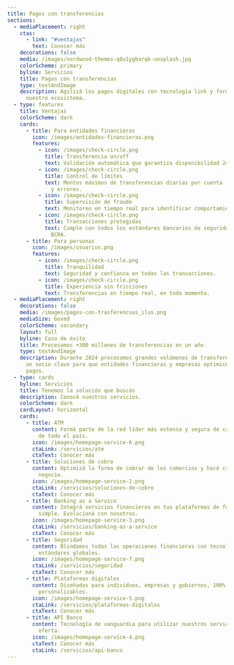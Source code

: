 ```yaml
---
title: Pagos con transferencias
sections:
  - mediaPlacement: right
    ctas:
      - link: "#ventajas"
        text: Conocer más
    decorations: false
    media: /images/nordwood-themes-q8u1ygbarqk-unsplash.jpg
    colorScheme: primary
    byline: Servicios
    title: Pagos con transferencias
    type: textAndImage
    description: Agilizá los pagos digitales con tecnología link y formá parte de
      nuestro ecosistema.
  - type: features
    title: Ventajas
    colorScheme: dark
    cards:
      - title: Para entidades financieras
        icon: /images/entidades-financieras.png
        features:
          - icon: /images/check-circle.png
            title: Transferencia on/off
            text: Validación automática que garantiza disponibilidad 24/7 del servicio.
          - icon: /images/check-circle.png
            title: Control de límites
            text: Montos máximos de transferencias diarias por cuenta  para prevenir estafas
              y errores.
          - icon: /images/check-circle.png
            title: Supervisión de fraude
            text: Monitoreo en tiempo real para identificar comportamientos sospechosos.
          - icon: /images/check-circle.png
            title: Transacciones protegidas
            text: Cumple con todos los estándares bancarios de seguridad y regulaciones del
              BCRA.
      - title: Para personas
        icon: /images/usuarios.png
        features:
          - icon: /images/check-circle.png
            title: Tranquilidad
            text: Seguridad y confianza en todas las transacciones.
          - icon: /images/check-circle.png
            title: Experiencia sin fricciones
            text: Transferencias en tiempo real, en todo momento.
  - mediaPlacement: right
    decorations: false
    media: /images/pagos-con-trasferencuas_ilus.png
    mediaSize: boxed
    colorScheme: secondary
    layout: full
    byline: Caso de éxito
    title: Procesamos +300 millones de transferencias en un año
    type: textAndImage
    description: Durante 2024 procesamos grandes volúmenes de transferencias, siendo
      un socio clave para que entidades financieras y empresas optimicen sus
      pagos.
  - type: cards
    byline: Servicios
    title: Tenemos la solución que buscás
    description: Conocé nuestros servicios.
    colorScheme: dark
    cardLayout: horizontal
    cards:
      - title: ATM
        content: Formá parte de la red líder más extensa y segura de cajeros automáticos
          de todo el país.
        icon: /images/homepage-service-6.png
        ctaLink: /servicios/atm
        ctaText: Conocer más
      - title: Soluciones de cobro
        content: Optimizá la forma de cobrar de los comercios y hacé crecer cada
          negocio.
        icon: /images/homepage-service-2.png
        ctaLink: /servicios/soluciones-de-cobro
        ctaText: Conocer más
      - title: Banking as a Service
        content: Integrá servicios financieros en tus plataformas de forma rápida,
          simple. Evolucioná con nosotros.
        icon: /images/homepage-service-3.png
        ctaLink: /servicios/banking-as-a-service
        ctaText: Conocer más
      - title: Seguridad
        content: Blindamos todas las operaciones financieras con tecnología de punta y
          estándares globales.
        icon: /images/homepage-service-7.png
        ctaLink: /servicios/seguridad
        ctaText: Conocer más
      - title: Plataformas digitales
        content: Diseñadas para individuos, empresas y gobiernos, 100% integrables y
          personalizables.
        icon: /images/homepage-service-5.png
        ctaLink: /servicios/plataformas-digitales
        ctaText: Conocer más
      - title: API Banco
        content: Tecnología de vanguardia para utilizar nuestros servicios y ampliar la
          oferta.
        icon: /images/homepage-service-4.png
        ctaText: Conocer más
        ctaLink: /servicios/api-banco
---
```

